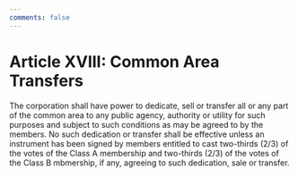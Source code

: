 ```yaml
---
comments: false
---
```


# Article XVIII: Common Area Transfers
The corporation shall have power to dedicate, sell or transfer all or any part of the common area to any public agency, authority or utility for such purposes and subject to such conditions as may be agreed to by the members. No such dedication or transfer shall be effective unless an instrument has been signed by members entitled to cast two-thirds (2/3) of the votes of the Class A membership and two-thirds (2/3) of the votes of the Class B mbmership, if any, agreeing to such dedication, sale or transfer.